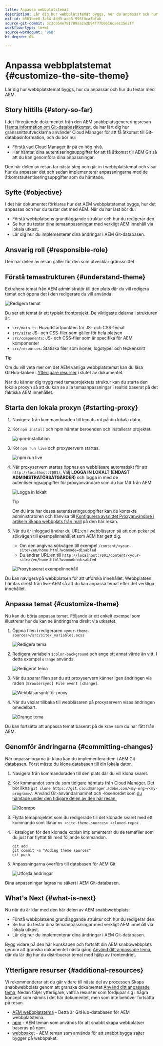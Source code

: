 ```yaml
---
title: Anpassa webbplatstemat
description: Lär dig hur webbplatstemat byggs, hur du anpassar och hur du testar med AEM.
exl-id: b561bee0-3a64-4dd3-acb8-996f0ca5bfab
source-git-commit: bc3c054e781789aa2a2b94f77b0616caec15e2ff
workflow-type: tm+mt
source-wordcount: '960'
ht-degree: 0%

---
```


# Anpassa webbplatstemat {#customize-the-site-theme}

Lär dig hur webbplatstemat byggs, hur du anpassar och hur du testar med AEM.

## Story hittills {#story-so-far}

I det föregående dokumentet från den AEM snabbplatsgenereringsresan [Hämta information om Git-databasåtkomst,](retrieve-access.md) du har lärt dig hur gränssnittsutvecklarna använder Cloud Manager för att få åtkomst till Git-databasinformation, och du bör nu:

* Förstå vad Cloud Manager är på en hög nivå.
* Har hämtat dina autentiseringsuppgifter för att få åtkomst till AEM Git så att du kan genomföra dina anpassningar.

Den här delen av resan tar nästa steg och går in i webbplatstemat och visar hur du anpassar det och sedan implementerar anpassningarna med de åtkomstautentiseringsuppgifter som du hämtade.

## Syfte {#objective}

I det här dokumentet förklaras hur det AEM webbplatstemat byggs, hur det anpassas och hur du testar det med AEM. När du har läst bör du:

* Förstå webbplatsens grundläggande struktur och hur du redigerar den.
* Se hur du testar dina temaanpassningar med verkligt AEM innehåll via lokala utkast.
* Lär dig hur du implementerar dina ändringar i AEM Git-databasen.

## Ansvarig roll {#responsible-role}

Den här delen av resan gäller för den som utvecklar gränssnittet.

## Förstå temastrukturen {#understand-theme}

Extrahera temat från AEM administratör till den plats där du vill redigera temat och öppna det i den redigerare du vill använda.

![Redigera temat](assets/edit-theme.png)

Du ser att temat är ett typiskt frontprojekt. De viktigaste delarna i strukturen är:

* `src/main.ts`: Huvudstartpunkten för JS- och CSS-temat
* `src/site`: JS- och CSS-filer som gäller för hela platsen
* `src/components`: JS- och CSS-filer som är specifika för AEM komponenter
* `src/resources`: Statiska filer som ikoner, logotyper och teckensnitt

>[!TIP]
>
>Om du vill veta mer om det AEM vanliga webbplatstemat kan du läsa GitHub-länken i [Ytterligare resurser](#additional-resources) i slutet av dokumentet.

När du känner dig trygg med temaprojektets struktur kan du starta den lokala proxyn så att du kan se alla temaanpassningar i realtid baserat på det faktiska AEM innehållet.

## Starta den lokala proxyn {#starting-proxy}

1. Navigera från kommandoraden till temats rot på din lokala dator.
1. Kör `npm install` och npm hämtar beroenden och installerar projektet.

   ![npm-installation](assets/npm-install.png)

1. Kör `npm run live` och proxyservern startas.

   ![npm run live](assets/npm-run-live.png)

1. När proxyservern startas öppnas en webbläsare automatiskt för att `http://localhost:7001/`. Välj **LOGGA IN LOKALT (ENDAST ADMINISTRATÖRSÅTGÄRDER)** och logga in med de autentiseringsuppgifter för proxyanvändare som du har fått från AEM.

   ![Logga in lokalt](assets/sign-in-locally.png)

   >[!TIP]
   >
   >Om du inte har dessa autentiseringsuppgifter kan du kontakta administratören och hänvisa till [Konfigurera avsnittet Proxyanvändare i artikeln Skapa webbplats från mall](/help/journey-sites/quick-site/create-site.md#proxy-user) på den här resan.

1. När du är inloggad ändrar du URL:en i webbläsaren så att den pekar på sökvägen till exempelinnehållet som AEM har gett dig.

   * Om den angivna sökvägen till exempel `/content/<your-site>/en/home.html?wcmmode=disabled`
   * Du ändrar URL:en till `http://localhost:7001/content/<your-site>/en/home.html?wcmmode=disabled`

   ![Proxybaserat exempelinnehåll](assets/proxied-sample-content.png)

Du kan navigera på webbplatsen för att utforska innehållet. Webbplatsen hämtas direkt från live-AEM så att du kan anpassa temat efter det verkliga innehållet.

## Anpassa temat {#customize-theme}

Nu kan du börja anpassa temat. Följande är ett enkelt exempel som illustrerar hur du kan se ändringarna direkt via utkastet.

1. Öppna filen i redigeraren `<your-theme-sources>/src/site/_variables.scss`

   ![Redigera tema](assets/edit-theme.png)

1. Redigera variabeln `$color-background` och ange ett annat värde än vitt. I detta exempel `orange` används.

   ![Redigerat tema](assets/edited-theme.png)

1. När du sparar filen ser du att proxyservern känner igen ändringen via raden `[Browsersync] File event [change]`.

   ![Webbläsarsynk för proxy](assets/proxy-browsersync.png)

1. När du växlar tillbaka till webbläsaren på proxyservern visas ändringen omedelbart.

   ![Orange tema](assets/orange-theme.png)

Du kan fortsätta att anpassa temat baserat på de krav som du har fått från AEM.

## Genomför ändringarna {#committing-changes}

När anpassningarna är klara kan du implementera dem i AEM Git-databasen. Först måste du klona databasen till din lokala dator.

1. Navigera från kommandoraden till den plats där du vill klona svaret.
1. Kör kommandot som du [som tidigare hämtats från Cloud Manager.](retrieve-access.md) Det bör likna `git clone https://git.cloudmanager.adobe.com/<my-org>/<my-program>/`. Använd Git-användarnamnet och -lösenordet som [du hämtade under den tidigare delen av den här resan.](retrieve-access.md)

   ![Klonrepo](assets/clone-repo.png)

1. Flytta temaprojektet som du redigerade till det klonade svaret med ett kommando som liknar `mv <site-theme-sources> <cloned-repo>`
1. I katalogen för den klonade kopian implementerar du de temafiler som du just har flyttat till med följande kommandon.

   ```text
   git add .
   git commit -m "Adding theme sources"
   git push
   ```

1. Anpassningarna överförs till databasen för AEM Git.

   ![Utförda ändringar](assets/changes-committed.png)

Dina anpassningar lagras nu säkert i AEM Git-databasen.

## What&#39;s Next {#what-is-next}

Nu när du är klar med den här delen av AEM snabbwebbplats:

* Förstå webbplatsens grundläggande struktur och hur du redigerar den.
* Se hur du testar dina temaanpassningar med verkligt AEM innehåll via lokala utkast.
* Lär dig hur du implementerar dina ändringar i AEM Git-databasen.

Bygg vidare på den här kunskapen och fortsätt din AEM snabbwebbplats genom att granska dokumentet nästa gång [Använd ditt anpassade tema,](deploy-theme.md) där du lär dig hur du distribuerar temat med hjälp av frontendriet.

## Ytterligare resurser {#additional-resources}

Vi rekommenderar att du går vidare till nästa del av processen Skapa snabbwebbplats genom att granska dokumentet [Använd ditt anpassade tema,](deploy-theme.md) Nedan följer ytterligare, valfria resurser som fördjupar sig i några koncept som nämns i det här dokumentet, men som inte behöver fortsätta på resan.

* [AEM webbplatstema](https://github.com/adobe/aem-site-template-standard-theme-e2e) - Detta är GitHub-databasen för AEM webbplatstema.
* [npm](https://www.npmjs.com) - AEM teman som används för att snabbt skapa webbplatser baseras på npm.
* [webbpaket](https://webpack.js.org) - AEM teman som används för att snabbt bygga sajter bygger på webbpaket.
